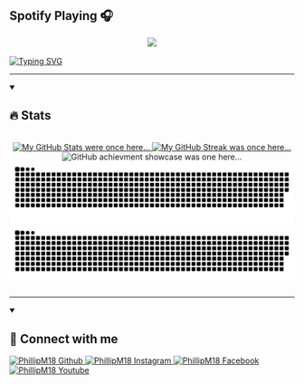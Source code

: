 <h2>Spotify Playing 🎧</h2>
<p align='center'>
   <a target="_blank" href="https://novatorem.vercel.app/api/spotify?background_color=0d1117&border_color=ffffff(https://open.spotify.com/user/31wxvvd43i44seeq6djmru6r3pni)"> 
    <img src="https://novatorem.vercel.app/api/spotify?background_color=0d1117&border_color=ffffff(https://open.spotify.com/user/31wxvvd43i44seeq6djmru6r3pni)" /> 
  </a> 
</p>
  
  <!-- Typing SVG -->
  <a href="https://git.io/typing-svg" target="_blank" rel="noopener noreferrer">
    <img src="https://readme-typing-svg.demolab.com?font=Marthel&size=30&pause=1000&color=4128F7&center=true&vCenter=true&width=870&height=100&lines=My+name+is+Scott%F0%9F%91%8B;I+am+learning+Java%2C+JavaScript%2C+and+Pyhton+%F0%9F%90%8D;What+ever+you+are%2C+be+a+good+one.;It+was+nice+meeting+you.++See+you+later!" alt="Typing SVG" /></a>
  
</div>

<hr>

<details open>
<summary><h2>🔥 Stats</h2></summary>
<p align="center">

  <br>

  <!-- Github Stats -->
  <a href="https://github.com/anuraghazra/github-readme-stats" target="_blank" rel="noopener noreferrer">
    <img src="https://github-readme-stats.vercel.app/api?username=PhillipM18&show_icons=true&theme=tokyonight&border_color=7723DF" 
         width="49%" alt="My GitHub Stats were once here..." />
  </a>
  <!-- Github Streak -->
  <a href="https://git.io/streak-stats" target="_blank" rel="noopener noreferrer">
    <img src="https://streak-stats.demolab.com?user=PhillipM18&theme=tokyonight&mode=daily&border=7723DF" 
         width="49%" alt="My GitHub Streak was once here..." />
  </a>
   
  
  <br>
  <!--Achievments-->
  <a>
    <img src="https://github-profile-trophy.vercel.app/?username=PhillipM18&theme=tokyonight&column=-1&title=Commits,Repositories,Issues,PullRequest,Followers,Stars&no-frame=true&margin-w=5" 
         alt="GitHub achievment showcase was one here..." />
  </a>
  
  <!-- Commit Snake! -->
  
  <a href="https://raw.githubusercontent.com/PhillipM18/PhillipM18/media/github-contribution-grid-snake.svg#gh-dark-mode-only" target="_blank" rel="noopener noreferrer">
    <img src="https://raw.githubusercontent.com/PhillipM18/PhillipM18/media/github-contribution-grid-snake-dark.svg" 
       alt"Check out my commit history!" />
  </a>
  
  <a href="https://raw.githubusercontent.com/PhillipM18/PhillipM18/media/github-contribution-grid-snake.svg#gh-light-mode-only" target="_blank" rel="noopener noreferrer">
    <img src="https://raw.githubusercontent.com/PhillipM18/PhillipM18/media/github-contribution-grid-snake.svg" 
         alt"Check out my commit history!" />
  </a>
</p>
</details>

<hr>

<details open> 
  <summary><h2>👑 Connect with me</h2></summary>
  <!-- Github -->
  <a href="https://github.com/PhillipM18">
    <img alt="PhillipM18 Github" width="100" src="https://cdn-icons-png.flaticon.com/512/179/179323.png" />
  </a>
  <!-- Instagram -->
  <a href="https://www.instagram.com/resshin999/">
    <img alt="PhillipM18 Instagram" width="100" src="https://cdn-icons-png.flaticon.com/128/1384/1384063.png" />
  </a>
  <!-- Facebook -->
  <a href="https://www.facebook.com/m.phillip.m/">
    <img alt="PhillipM18 Facebook" width="100" src="https://cdn-icons-png.flaticon.com/128/5968/5968764.png" />
  </a>
  <!-- Youtube -->
  <a href="https://www.youtube.com/@xavierz7131">
    <img alt="PhillipM18 Youtube" width="100" src="https://cdn-icons-png.flaticon.com/128/187/187209.png" />
  </a>  

</details> 
